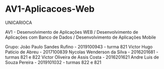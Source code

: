 # AV1-Aplicacoes-Web

UNICARIOCA

AV1 - Desenvolvimento de Aplicações WEB / Desenvolvimento de Aplicações com Banco de Dados / Desenvolvimento de Aplicações Mobile

Grupo:
João Paulo Sandes Rufino - 2019100943 - turma 821
Victor Hugo Paticio de Abreu - 2017100839
Nycolas Wenderson da Silva - 2016201681 - turmas 821 e 822
Victor Oliveira de Assis Costa - 2016201621
Andre Luis de Souza Pereira - 2019101032 - turmas 822 e 821
